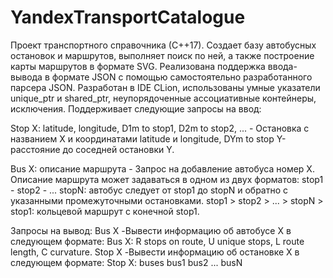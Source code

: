 # YandexTransportCatalogue 
Проект транспортного справочника (С++17).
Создает базу автобусных остановок и маршрутов, выполняет поиск по ней, а также построение карты маршрутов в формате SVG. 
Реализована поддержка ввода-вывода в формате JSON с помощью самостоятельно разработанного парсера JSON. 
Разработан в IDE CLion, использованы умные указатели unique_ptr и shared_ptr, неупорядоченные ассоциативные контейнеры, исключения.
Поддерживает следующие запросы на ввод:

Stop X: latitude, longitude, D1m to stop1, D2m to stop2, ... - Остановка с названием X и координатами latitude и longitude, DYm to stop Y- расстояние до соседней остановки Y.

Bus X: описание маршрута - Запрос на добавление автобуса номер X. Описание маршрута может задаваться в одном из двух форматов:
        stop1 - stop2 - ... stopN: автобус следует от stop1 до stopN и обратно с указанными промежуточными остановками.
        stop1 > stop2 > ... > stopN > stop1: кольцевой маршрут с конечной stop1.

Запросы на вывод:
Bus X -Вывести информацию об автобусе X в следующем формате: Bus X: R stops on route, U unique stops, L route length, C curvature.
Stop X -Вывести информацию об остановке X в следующем формате: Stop X: buses bus1 bus2 ... busN
